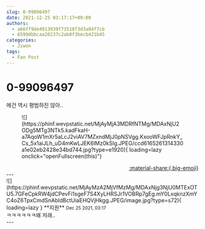```yaml
---
slug: 0-99096497
date: 2021-12-25 03:17:17+09:00
authors:
  - a66ff9de4913939f73518f3d3a84f7cb
  - 6599dbbcaa26237c2ab0f3becb421b45
categories:
  - Jiwon
tags:
  - Fan Post
---
```


# 0-99096497

<div class="post-container" markdown="1">
<div class="content-container md-sidebar__scrollwrap" markdown="1">

메건 역시 평범하진 않아..
<figure markdown="1">
![](https://phinf.wevpstatic.net/MjAyMjA3MDRfNTMg/MDAxNjU2ODg5MTg3NTk5.kadFkaH-a7AqoW1mXr5aLcJ2viAV7MZxndMjJ0pNSVgg.KxooWFJpRnkY_Cs_5x1aiJLh_uD4mKwLJEK6lMz0kSIg.JPEG/ccd6165261314330a1e02eb2428e34bd744.jpg?type=e1920){ loading=lazy onclick="openFullscreen(this)"}
</figure>


</div>
</div>

<div style="text-align: right;" markdown="1">
<a href="https://weverse.io/fromis9/fanpost/0-99096497" style="text-align: right;">:material-share:{.big-emoji}</a>
</div>
---

<div class="comments-container md-sidebar__scrollwrap" markdown="1">
<div class="comment" markdown="1">
<div class='id-container' markdown="1">
![](https://phinf.wevpstatic.net/MjAyMzA2MjVfMzMg/MDAxNjg3NjU0MTExOTU5.7GFeCpkRW4jdCPevFi1sgeF7S4XyLHRSJr1VOBRp7gEg.mY0LxqknzXmYC4oZ6TpxCmdSnAbldBctUiaEHQVjHkgg.JPEG/image.jpg?type=s72){ loading=lazy }
**<span class="artist">지원</span>** <small>Dec 25 2021, 03:17</small><br>
</div>
<div class='comment-body' markdown="1">
ㅋㅋㅋㅋㅋㅋ왜 저래..
</div>
</div>
</div>
---
